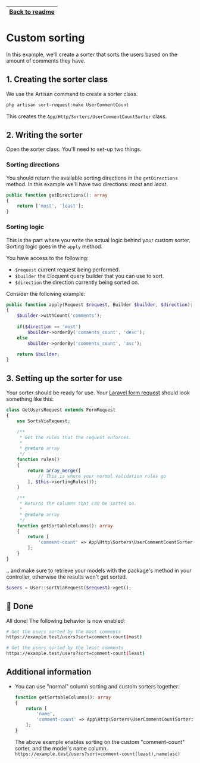 | **[Back to readme](https://github.com/musa11971/laravel-sort-request/)** |
| ------------- |

# Custom sorting
In this example, we'll create a sorter that sorts the users based on the amount of comments they have.  

## 1. Creating the sorter class
We use the Artisan command to create a sorter class.
```bash
php artisan sort-request:make UserCommentCount
```

This creates the `App/Http/Sorters/UserCommentCountSorter` class.

## 2. Writing the sorter
Open the sorter class. You'll need to set-up two things.

### Sorting directions
You should return the available sorting directions in the `getDirections` method. In this example we'll have two directions: *most* and *least*.
```php
public function getDirections(): array
{
    return ['most', 'least'];
}
```

### Sorting logic
This is the part where you write the actual logic behind your custom sorter. Sorting logic goes in the `apply` method.  

You have access to the following:
- `$request` current request being performed.
- `$builder` the Eloquent query builder that you can use to sort.
- `$direction` the direction currently being sorted on.
  
Consider the following example:
```php
public function apply(Request $request, Builder $builder, $direction): Builder
{
    $builder->withCount('comments');
    
    if($direction == 'most')
        $builder->orderBy('comments_count', 'desc');
    else
        $builder->orderBy('comments_count', 'asc');

    return $builder;
}
```

## 3. Setting up the sorter for use
Your sorter should be ready for use. Your [Laravel form request](https://laravel.com/docs/6.x/validation#form-request-validation) should look something like this:
```php
class GetUsersRequest extends FormRequest
{
    use SortsViaRequest;

    /**
     * Get the rules that the request enforces.
     *
     * @return array
     */
    function rules()
    {
        return array_merge([
            // This is where your normal validation rules go
        ], $this->sortingRules());
    }

    /**
     * Returns the columns that can be sorted on.
     *
     * @return array
     */
    function getSortableColumns(): array
    {
        return [
            'comment-count' => App\Http\Sorters\UserCommentCountSorter::class
        ];
    }
}
```

.. and make sure to retrieve your models with the package's method in your controller, otherwise the results won't get sorted.
```php
$users = User::sortViaRequest($request)->get();
```

## 🎉 Done
All done! The following behavior is now enabled:
```bash
# Get the users sorted by the most comments
https://example.test/users?sort=comment-count(most)

# Get the users sorted by the least comments
https://example.test/users?sort=comment-count(least)
```

## Additional information
- You can use "normal" column sorting and custom sorters together:
  ```php
  function getSortableColumns(): array
  {
      return [
          'name',
          'comment-count' => App\Http\Sorters\UserCommentCountSorter::class
      ];
  }
  ```
  The above example enables sorting on the custom "comment-count" sorter, and the model's name column.  
  `https://example.test/users?sort=comment-count(least),name(asc)`